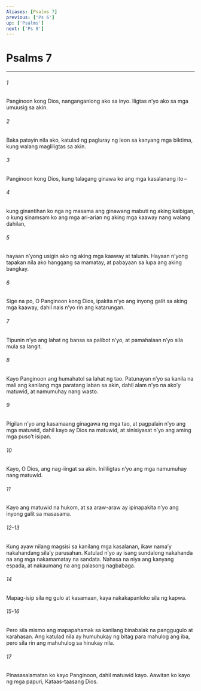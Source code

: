 ```yaml
---
Aliases: [Psalms 7]
previous: ['Ps 6']
up: ['Psalms']
next: ['Ps 8']
---
```

# Psalms 7

***

###### 1
Panginoon kong Dios, nanganganlong ako sa inyo. Iligtas nʼyo ako sa mga umuusig sa akin. 

###### 2
Baka patayin nila ako, katulad ng pagluray ng leon sa kanyang mga biktima, kung walang magliligtas sa akin. 

###### 3
Panginoon kong Dios, kung talagang ginawa ko ang mga kasalanang ito – 

###### 4
kung ginantihan ko nga ng masama ang ginawang mabuti ng aking kaibigan, o kung sinamsam ko ang mga ari-arian ng aking mga kaaway nang walang dahilan, 

###### 5
hayaan nʼyong usigin ako ng aking mga kaaway at talunin. Hayaan nʼyong tapakan nila ako hanggang sa mamatay, at pabayaan sa lupa ang aking bangkay. 

###### 6
Sige na po, O Panginoon kong Dios, ipakita nʼyo ang inyong galit sa aking mga kaaway, dahil nais nʼyo rin ang katarungan. 

###### 7
Tipunin nʼyo ang lahat ng bansa sa palibot nʼyo, at pamahalaan nʼyo sila mula sa langit. 

###### 8
Kayo Panginoon ang humahatol sa lahat ng tao. Patunayan nʼyo sa kanila na mali ang kanilang mga paratang laban sa akin, dahil alam nʼyo na akoʼy matuwid, at namumuhay nang wasto. 

###### 9
Pigilan nʼyo ang kasamaang ginagawa ng mga tao, at pagpalain nʼyo ang mga matuwid, dahil kayo ay Dios na matuwid, at sinisiyasat nʼyo ang aming mga pusoʼt isipan. 

###### 10
Kayo, O Dios, ang nag-iingat sa akin. Inililigtas nʼyo ang mga namumuhay nang matuwid. 

###### 11
Kayo ang matuwid na hukom, at sa araw-araw ay ipinapakita nʼyo ang inyong galit sa masasama.

###### 12-13
Kung ayaw nilang magsisi sa kanilang mga kasalanan, ikaw namaʼy nakahandang silaʼy parusahan. Katulad nʼyo ay isang sundalong nakahanda na ang mga nakamamatay na sandata. Nahasa na niya ang kanyang espada, at nakaumang na ang palasong nagbabaga. 

###### 14
Mapag-isip sila ng gulo at kasamaan, kaya nakakapanloko sila ng kapwa.

###### 15-16
Pero sila mismo ang mapapahamak sa kanilang binabalak na panggugulo at karahasan. Ang katulad nila ay humuhukay ng bitag para mahulog ang iba, pero sila rin ang mahuhulog sa hinukay nila. 

###### 17
Pinasasalamatan ko kayo Panginoon, dahil matuwid kayo. Aawitan ko kayo ng mga papuri, Kataas-taasang Dios.
